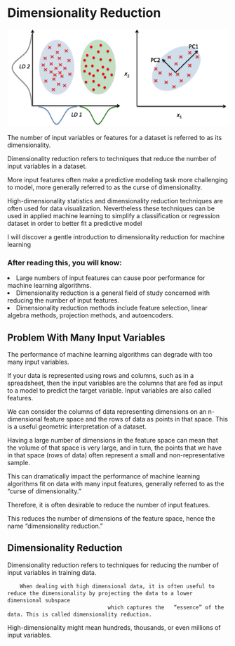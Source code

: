 # Dimensionality Reduction

![](dr.png)


The number of input variables or features for a dataset is referred to as its dimensionality.

Dimensionality reduction refers to techniques that reduce the number of input variables in a dataset.

More input features often make a predictive modeling task more challenging to model, more generally referred to as the curse of dimensionality.

High-dimensionality statistics and dimensionality reduction techniques are often used for data visualization. Nevertheless these techniques can be used in applied machine learning to simplify a classification or regression dataset in order to better fit a predictive model

I will discover a gentle introduction to dimensionality reduction for machine learning

### After reading this, you will know:

<li>Large numbers of input features can cause poor performance for machine learning algorithms.</li>
<li>Dimensionality reduction is a general field of study concerned with reducing the number of input features.</li>
<li>Dimensionality reduction methods include feature selection, linear algebra methods, projection methods, and autoencoders.</li>

## Problem With Many Input Variables

The performance of machine learning algorithms can degrade with too many input variables.

If your data is represented using rows and columns, such as in a spreadsheet, then the input variables are the columns that are fed as input to a model to predict the target variable. Input variables are also called features.

We can consider the columns of data representing dimensions on an n-dimensional feature space and the rows of data as points in that space. This is a useful geometric interpretation of a dataset.

Having a large number of dimensions in the feature space can mean that the volume of that space is very large, and in turn, the points that we have in that space (rows of data) often represent a small and non-representative sample.

This can dramatically impact the performance of machine learning algorithms fit on data with many input features, generally referred to as the “curse of dimensionality.”

Therefore, it is often desirable to reduce the number of input features.

This reduces the number of dimensions of the feature space, hence the name “dimensionality reduction.”

## Dimensionality Reduction

Dimensionality reduction refers to techniques for reducing the number of input variables in training data.

        When dealing with high dimensional data, it is often useful to reduce the dimensionality by projecting the data to a lower dimensional subspace
                                    which captures the   “essence” of the data. This is called dimensionality reduction.


High-dimensionality might mean hundreds, thousands, or even millions of input variables.
